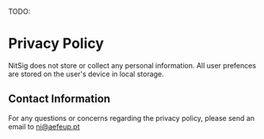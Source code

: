 TODO:
# Privacy Policy

NitSig does not store or collect any personal information. All user prefences are stored on the user's device in local storage.

## Contact Information

For any questions or concerns regarding the privacy policy, please send an email to ni@aefeup.pt
